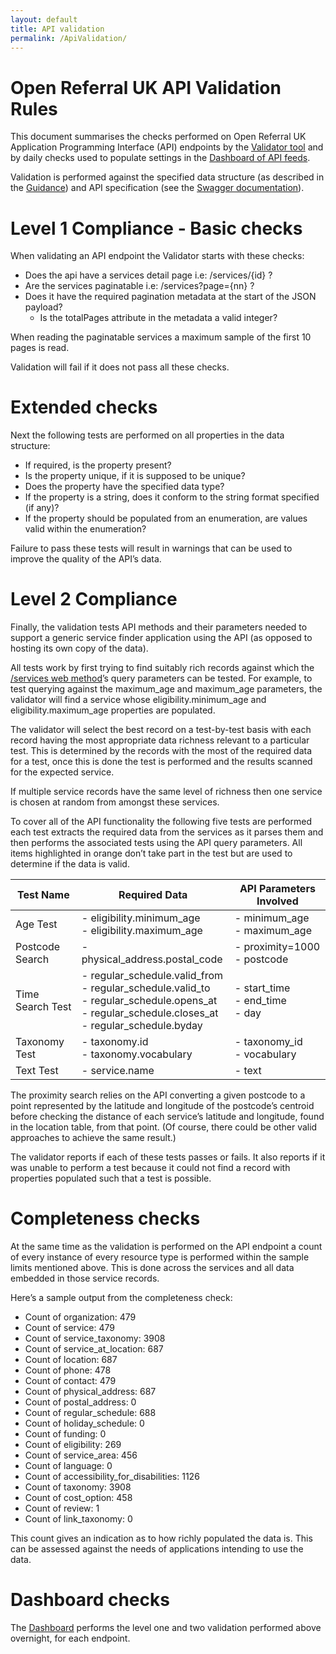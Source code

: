 ```yaml
---
layout: default
title: API validation
permalink: /ApiValidation/
---
```


# Open Referral UK API Validation Rules

This document summarises the checks performed on Open Referral UK Application Programming Interface (API) endpoints by the [Validator tool](https://validator.openreferraluk.org/) and by daily checks used to populate settings in the [Dashboard of API feeds](https://openreferraluk.org/dashboard).

Validation is performed against the specified data structure (as described in the [Guidance](https://developers.openreferraluk.org/Guidance/)) and API specification (see the [Swagger documentation](https://api.porism.com/ServiceDirectoryService/swagger-ui.html)).


# Level 1 Compliance - Basic checks

When validating an API endpoint the Validator starts with these checks:



* Does the api have a services detail page i.e: /services/{id} ?
* Are the services paginatable i.e: /services?page={nn} ?
* Does it have the required pagination metadata at the start of the JSON payload?
    * Is the totalPages attribute in the metadata a valid integer?

When reading the paginatable services a maximum sample of the first 10 pages is read.

Validation will fail if it does not pass all these checks.


# Extended checks

Next the following tests are performed on all properties in the data structure:



* If required, is the property present?
* Is the property unique, if it is supposed to be unique?
* Does the property have the specified data type?
* If the property is a string, does it conform to the string format specified (if any)?
* If the property should be populated from an enumeration, are values valid within the enumeration?

Failure to pass these tests will result in warnings that can be used to improve the quality of the API’s data.


# Level 2 Compliance

Finally, the validation tests API methods and their parameters needed to support a generic service finder application using the API (as opposed to hosting its own copy of the data).

All tests work by first trying to find suitably rich records against which the [/services web method](https://api.porism.com/ServiceDirectoryService/swagger-ui.html#/Services/getServicesUsingGET)’s query parameters can be tested. For example, to test querying against the maximum_age and maximum_age parameters, the validator will find a service whose eligibility.minimum_age and eligibility.maximum_age properties are populated.

The validator will select the best record on a test-by-test basis with each record having the most appropriate data richness relevant to a particular test. This is determined by the records with the most of the required data for a test, once this is done the test is performed and the results scanned for the expected service.

If multiple service records have the same level of richness then one service is chosen at random from amongst these services. 

To cover all of the API functionality the following five tests are performed each test extracts the required data from the services as it parses them and then performs the associated tests using the API query parameters. All items highlighted in orange don’t take part in the test but are used to determine if the data is valid.

| Test Name | Required Data | API Parameters Involved |
| ---      | ---      | ---      |
| Age Test | - eligibility.minimum_age<br>- eligibility.maximum_age | - minimum_age <br>- maximum_age |
| Postcode Search | - physical_address.postal_code | - proximity=1000<br>- postcode |
| Time Search Test | - regular_schedule.valid_from<br>- regular_schedule.valid_to<br>- regular_schedule.opens_at<br>- regular_schedule.closes_at<br>- regular_schedule.byday | - start_time<br>- end_time<br>- day |
| Taxonomy Test | - taxonomy.id<br>- taxonomy.vocabulary | - taxonomy_id<br>- vocabulary |
| Text Test | - service.name | - text |

The proximity search relies on the API converting a given postcode to a point represented by the latitude and longitude of the postcode’s centroid before checking the distance of each service’s latitude and longitude, found in the location table, from that point. (Of course, there could be other valid approaches to achieve the same result.)

The validator reports if each of these tests passes or fails. It also reports if it was unable to perform a test because it could not find a record with properties populated such that a test is possible.


# Completeness checks

At the same time as the validation is performed on the API endpoint a count of every instance of every resource type is performed within the sample limits mentioned above. This is done across the services and all data embedded in those service records.

Here’s a sample output from the completeness check:



* Count of organization: 479
* Count of service: 479
* Count of service_taxonomy: 3908
* Count of service_at_location: 687
* Count of location: 687
* Count of phone: 478
* Count of contact: 479
* Count of physical_address: 687
* Count of postal_address: 0
* Count of regular_schedule: 688
* Count of holiday_schedule: 0
* Count of funding: 0
* Count of eligibility: 269
* Count of service_area: 456
* Count of language: 0
* Count of accessibility_for_disabilities: 1126
* Count of taxonomy: 3908
* Count of cost_option: 458
* Count of review: 1
* Count of link_taxonomy: 0

This count gives an indication as to how richly populated the data is. This can be assessed against the needs of applications intending to use the data.


# Dashboard checks

The [Dashboard](https://openreferraluk.org/dashboard) performs the level one and two validation performed above overnight, for each endpoint.
